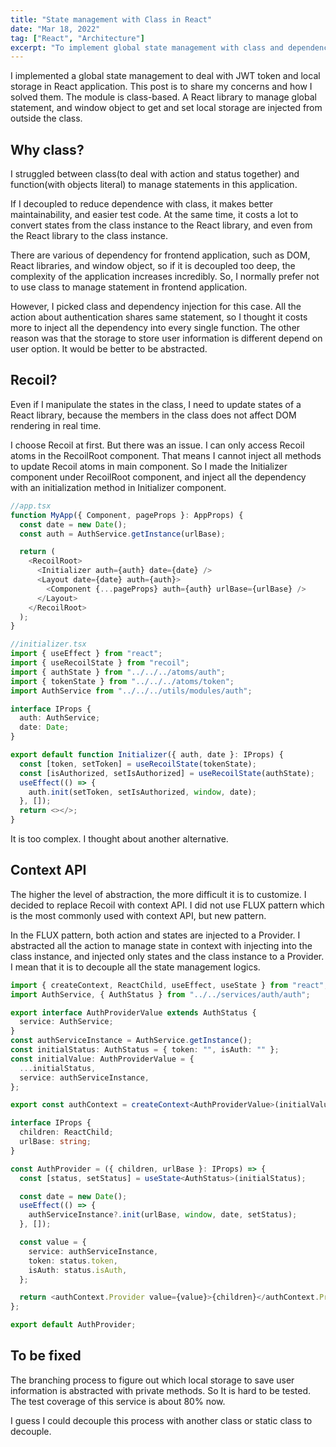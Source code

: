 ```yaml
---
title: "State management with Class in React"
date: "Mar 18, 2022"
tag: ["React", "Architecture"]
excerpt: "To implement global state management with class and dependency injection in React application."
---
```


I implemented a global state management to deal with JWT token and local storage in React application. This post is to share my concerns and how I solved them. The module is class-based. A React library to manage global statement, and window object to get and set local storage are injected from outside the class.

## Why class?

I struggled between class(to deal with action and status together) and function(with objects literal) to manage statements in this application.

If I decoupled to reduce dependence with class, it makes better maintainability, and easier test code. At the same time, it costs a lot to convert states from the class instance to the React library, and even from the React library to the class instance.

There are various of dependency for frontend application, such as DOM, React libraries, and window object, so if it is decoupled too deep, the complexity of the application increases incredibly. So, I normally prefer not to use class to manage statement in frontend application.

However, I picked class and dependency injection for this case. All the action about authentication shares same statement, so I thought it costs more to inject all the dependency into every single function. The other reason was that the storage to store user information is different depend on user option. It would be better to be abstracted.

## Recoil?

Even if I manipulate the states in the class, I need to update states of a React library, because the members in the class does not affect DOM rendering in real time.

I choose Recoil at first. But there was an issue. I can only access Recoil atoms in the RecoilRoot component. That means I cannot inject all methods to update Recoil atoms in main component. So I made the Initializer component under RecoilRoot component, and inject all the dependency with an initialization method in Initializer component.

```typescript
//app.tsx
function MyApp({ Component, pageProps }: AppProps) {
  const date = new Date();
  const auth = AuthService.getInstance(urlBase);

  return (
    <RecoilRoot>
      <Initializer auth={auth} date={date} />
      <Layout date={date} auth={auth}>
        <Component {...pageProps} auth={auth} urlBase={urlBase} />
      </Layout>
    </RecoilRoot>
  );
}

//initializer.tsx
import { useEffect } from "react";
import { useRecoilState } from "recoil";
import { authState } from "../../../atoms/auth";
import { tokenState } from "../../../atoms/token";
import AuthService from "../../../utils/modules/auth";

interface IProps {
  auth: AuthService;
  date: Date;
}

export default function Initializer({ auth, date }: IProps) {
  const [token, setToken] = useRecoilState(tokenState);
  const [isAuthorized, setIsAuthorized] = useRecoilState(authState);
  useEffect(() => {
    auth.init(setToken, setIsAuthorized, window, date);
  }, []);
  return <></>;
}
```

It is too complex. I thought about another alternative.

## Context API

The higher the level of abstraction, the more difficult it is to customize. I decided to replace Recoil with context API. I did not use FLUX pattern which is the most commonly used with context API, but new pattern.

In the FLUX pattern, both action and states are injected to a Provider. I abstracted all the action to manage state in context with injecting into the class instance, and injected only states and the class instance to a Provider. I mean that it is to decouple all the state management logics.

```typescript
import { createContext, ReactChild, useEffect, useState } from "react";
import AuthService, { AuthStatus } from "../../services/auth/auth";

export interface AuthProviderValue extends AuthStatus {
  service: AuthService;
}
const authServiceInstance = AuthService.getInstance();
const initialStatus: AuthStatus = { token: "", isAuth: "" };
const initialValue: AuthProviderValue = {
  ...initialStatus,
  service: authServiceInstance,
};

export const authContext = createContext<AuthProviderValue>(initialValue);

interface IProps {
  children: ReactChild;
  urlBase: string;
}

const AuthProvider = ({ children, urlBase }: IProps) => {
  const [status, setStatus] = useState<AuthStatus>(initialStatus);

  const date = new Date();
  useEffect(() => {
    authServiceInstance?.init(urlBase, window, date, setStatus);
  }, []);

  const value = {
    service: authServiceInstance,
    token: status.token,
    isAuth: status.isAuth,
  };

  return <authContext.Provider value={value}>{children}</authContext.Provider>;
};

export default AuthProvider;
```

## To be fixed

The branching process to figure out which local storage to save user information is abstracted with private methods. So It is hard to be tested. The test coverage of this service is about 80% now.

I guess I could decouple this process with another class or static class to decouple.
